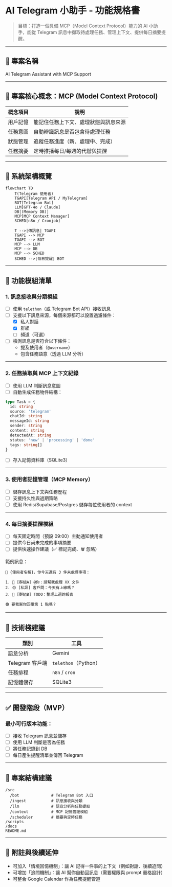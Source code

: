 # AI Telegram 小助手 - 功能規格書

> 目標：打造一個具備 MCP（Model Context Protocol）能力的 AI 小助手，能從 Telegram 訊息中擷取待處理任務、管理上下文、提供每日摘要提醒。

---

## 📌 專案名稱

AI Telegram Assistant with MCP Support

---

## 🧠 專案核心概念：MCP (Model Context Protocol)

| 概念項目 | 說明 |
|----------|------|
| 用戶記憶 | 能記住任務上下文、處理狀態與訊息來源 |
| 任務意圖 | 自動辨識訊息是否包含待處理任務 |
| 狀態管理 | 追蹤任務進度（新、處理中、完成） |
| 任務摘要 | 定時推播每日/每週的代辦與提醒 |

---

## 🔧 系統架構概覽

```mermaid
flowchart TD
    T(Telegram 使用者)
    TGAPI[Telegram API / MyTelegram]
    BOT[Telegram Bot]
    LLM[GPT-4o / Claude]
    DB[(Memory DB)]
    MCP[MCP Context Manager]
    SCHED[n8n / Cronjob]

    T -->|傳訊息| TGAPI
    TGAPI --> MCP
    TGAPI --> BOT
    MCP --> LLM
    MCP --> DB
    MCP --> SCHED
    SCHED -->|每日提醒| BOT
```

---

## 🧩 功能模組清單

### 1. 訊息接收與分類模組

- [ ] 使用 `telethon`（或 Telegram Bot API）接收訊息
- [ ] 支援以下訊息來源，每個來源都可以設置過濾條件：
  - [x] 私人對話
  - [x] 群組
  - [ ] 頻道（可選）
- [ ] 檢測訊息是否符合以下條件：
  - 提及使用者（`@username`）
  - 包含任務語意（透過 LLM 分析）

---

### 2. 任務抽取與 MCP 上下文紀錄

- [ ] 使用 LLM 判斷訊息意圖
- [ ] 自動生成任務物件結構：

```ts
type Task = {
  id: string
  source: 'telegram'
  chatId: string
  messageId: string
  sender: string
  content: string
  detectedAt: string
  status: 'new' | 'processing' | 'done'
  tags: string[]
}
```

- [ ] 存入記憶資料庫（SQLite3）

---

### 3. 使用者記憶管理（MCP Memory）

- [ ] 儲存訊息上下文與任務歷程
- [ ] 支援持久性與過期策略
- [ ] 使用 Redis/Supabase/Postgres 儲存每位使用者的 context

---

### 4. 每日摘要提醒模組

- [ ] 每天固定時間（預設 09:00）主動通知使用者
- [ ] 提供今日尚未完成的事項摘要
- [ ] 提供快速操作建議（✅ 標記完成、🗑️ 忽略）

範例訊息：

```
👋 {使用者名稱}，你今天還有 3 件未處理事項：

1. 🔴 [群組A] @你：請幫我處理 XX 文件
2. 🟡 [私訊] 客戶問：今天有上線嗎？
3. 🔴 [群組B] TODO：整理上週的報表

🟢 要我幫你回覆第 1 點嗎？
```

---

## 🚀 技術棧建議

| 類別 | 工具 |
|------|------|
| 語意分析 | Gemini |
| Telegram 客戶端 | `telethon`（Python） |
| 任務排程 | `n8n` / `cron` |
| 記憶體儲存 | SQLite3 |

---

## ✅ 開發階段（MVP）

### 最小可行版本功能：

- [ ] 接收 Telegram 訊息並儲存
- [ ] 使用 LLM 判斷是否為任務
- [ ] 將任務記錄到 DB
- [ ] 每日產生提醒清單並傳回 Telegram

---

## 📁 專案結構建議

```
/src
  /bot              # Telegram Bot 入口
  /ingest           # 訊息接收與分類
  /llm              # 語意分析與任務提取
  /context          # MCP 記憶管理模組
  /scheduler        # 摘要與定時任務
/scripts
/docs
README.md
```

---

## 📎 附註與後續延伸

- 可加入「情境回憶機制」：讓 AI 記得一件事的上下文（例如對話、後續追問）
- 可增加「追問機制」：讓 AI 幫你自動回訊息（需要權限與 prompt 嚴格設計）
- 可整合 Google Calendar 作為任務提醒管道
